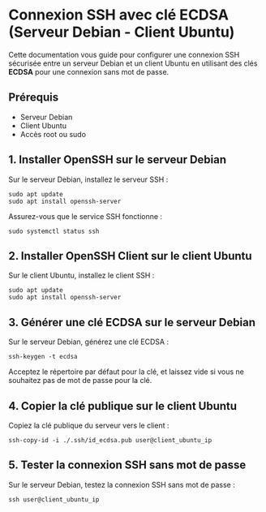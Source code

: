# Connexion SSH avec clé ECDSA (Serveur Debian - Client Ubuntu)

Cette documentation vous guide pour configurer une connexion SSH sécurisée entre un serveur Debian et un client Ubuntu en utilisant des clés **ECDSA** pour une connexion sans mot de passe.

## Prérequis
- Serveur Debian
- Client Ubuntu
- Accès root ou sudo

## 1. Installer OpenSSH sur le serveur Debian<br>

Sur le serveur Debian, installez le serveur SSH :

```
sudo apt update
sudo apt install openssh-server
```

Assurez-vous que le service SSH fonctionne :

```
sudo systemctl status ssh
```

## 2. Installer OpenSSH Client sur le client Ubuntu<br>
Sur le client Ubuntu, installez le client SSH :

```
sudo apt update
sudo apt install openssh-server
```

## 3. Générer une clé ECDSA sur le serveur Debian<br>
Sur le serveur Debian, générez une clé ECDSA :

```
ssh-keygen -t ecdsa
```

Acceptez le répertoire par défaut pour la clé, et laissez vide si vous ne souhaitez pas de mot de passe pour la clé.<br>

## 4. Copier la clé publique sur le client Ubuntu<br>
Copiez la clé publique du serveur vers le client :

```
ssh-copy-id -i ./.ssh/id_ecdsa.pub user@client_ubuntu_ip
```

## 5. Tester la connexion SSH sans mot de passe<br>
Sur le serveur Debian, testez la connexion SSH sans mot de passe :

```
ssh user@client_ubuntu_ip
```
